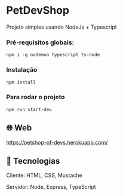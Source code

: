 # PetDevShop
 Projeto simples usando NodeJs + Typescript

### Pré-requisitos globais:
`npm i -g nodemon typescript ts-node`

### Instalação
`npm install`

### Para rodar o projeto
`npm run start-dev`


## 🌐 Web
https://petshop-of-devs.herokuapp.com/

## 🧱 Tecnologias

Cliente: HTML, CSS, Mustache

Servidor: Node, Express, TypeScript